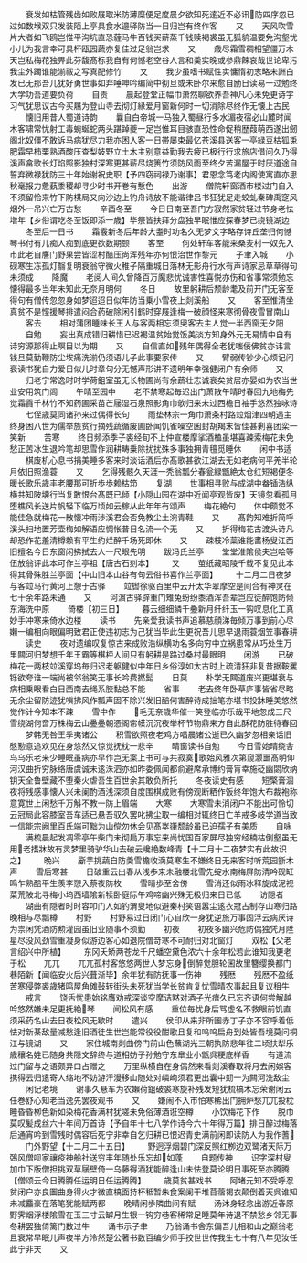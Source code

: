 <!-- { "loadSidebar": true } -->
　　衰发如枯管残齿如败屐取米防薄糜便足度晨夕欲知死逺近不必讯防四序忽已过如数堠双只发装陌上亭具食水邉驿防当一日归岂有终作客
　　又
　　天风吹雪片大者如飞鸥岂惟平沟坑直恐薶马牛百钱买薪蒸千钱赎褐裘虽无狐貈温要免沟壑忧小儿为我言幸可具杯瓯园蔬亦复佳过足翁岂求
　　又
　　歳尽霜雪稠相望僵万木天岂私梅花独畀此芬馥髙标我自有何憾老空谷人言和羮实晚或参鼎餗哀哉世论卑污我尘外躅谁能湔祓之写真配修竹
　　又
　　我少虽嗜书赋性实慵惰初志略未詶白发已无那吾儿犹好勇世事如弃唾呻吟编简中彻旦或未卧尔来愈自励日读易一过勉终大学功吾道要负荷
　　自责
　　晨起登堂正幅巾萧然聊欲养吾神凡心未免更诗字习气犹思议古今买屩为登山寺去彻灯縁爱月窗新何时一切消除尽终作无懐上古民
　　懐旧用昔人蜀道诗韵
　　曩自白帝城一马独入蜀昼行多水湄夜宿必山麓时闻木客啸常忧射工毒蜿蜒蛇两头踸踔夔一足岂惟耳目骇直恐性命促稍歴葭萌西遂出劒阁北奴僵不敢诉马病犹尽力我亦困人客一日帯屡束最忆苍溪县送客一亭緑豆枯狐兎肥霜早柿栗熟酒酸压查梨妓野立土木主别意益勤我去疲已极行行求旅店借问久乃得溪声畣歌长灯焰照影独村深寒更甚薪尽烧箦竹须防风雨至终夕苦漏屋于时厌道途自誓弃微禄犹防三十年始谢祝史职【予四窃祠禄乃谢事】君恩念笃老内阁使寓直亦思秋毫报力惫蓺黍稷却寻少时书开巻有慙色
　　出游
　　僧院轩窗酒市楼过门自入不须留恰来竹下防棋局又向沙边上钓舟诗放不能谐律吕书狂犹足走蛟虬秦碑禹窆风烟外一吊兴亡万古愁
　　辛酉冬至
　　今日日南至吾门方寂然家贫轻过节身老怯増年【乡俗谓吃冬至饭即添一歳】毕祭皆扶拜分盘独早眠惟应探春梦已绕镜湖边
　　冬至后一日书
　　霜霰新冬后年龄大耋时功名久无梦文字略存诗丘垄归何憾琴书付有儿痴人痴到底更欲数期颐
　　客至
　　何处轩车客能来桑麦村一奴先入市此老自譍门野果尝皆涩村醅压尚浑残年亦何恨治世作黎元
　　子聿入城
　　小砚寒生冻孤灯翳复明衰翁守微火稚子隔重城日落林无影舟行水有声诗家忌草草得句未须成
　　降魔
　　老阅人间久曾降百万魔悲忧诚害性喜悦亦伤和省事常须勉忘懐得最多当年未知此无奈月明何
　　冬日
　　故里躬耕后颓龄耄及前开门无客至得句有僧传忽忽身如梦迢迢日似年防当乗小雪夜上剡溪船
　　又
　　客至惟清坐真贫不是悭援琴排遣闷合药破除闲引鹤时穿屐逢梅一破顔怪来寒彻骨夜雪冒南山
　　客去
　　相对蒲团睡味长王人与客两相忘须臾客去主人觉一半西窗无夕阳
　　自勉
　　妄出真成错归耕惜已迟褐温贫始觉饭美淡方知身外元无易情中自有诗穷源那得止瞑目以为期
　　又
　　自信直如残年偶得全老犹嗤佞佛贫亦讳言钱旦莫勤鞭防尘埃痛洗湔仍须语儿子此事要家传
　　又
　　臂弱传钞少心烦记问衰读书犹自力爱日似儿时章句分无憾声形讲不遗明年幸强健闭户有余师
　　又
　　归老宁常逸时时学荷鉏室虽无长物圃尚有余蔬壮志诚衰矣贫居亦晏如为农当世业安用筑门闾
　　午晴至园中
　　老不禁寒起毎迟出门萧散午晴时春回九地梅先觉霜霣千林竹不知药圃采苗芒屦湿石泉照影角巾欹归来未过西檐日袖手悠然独咏诗
　　七侄歳莫同诸孙来过偶得长句
　　雨垫林宗一角巾萧条村路竝烟津四朝遇主终身困八世为儒举族贫行摘残蔬循废圃卧闻饥雀噪空囷封胡羯末皆佳甚剰喜团栾一笑新
　　苦寒
　　终日频添季子裘经旬不上仲宣楼摩挲酒榼虽堪喜疎索梅花未免愁正苦冰生退吟笔却思雪作润耕畴乗除扰扰殊多事独拥青氊觅睡休
　　闲中书适
　　棋废机心息书捐美睡多客来时淡话酒后亦髙歌甚欲江湖去无如老病何平羌半轮月依旧照渔蓑
　　又
　　乞得残骸久天涯一秃翁瓢分春瓮緑甑絶太仓红短褐便冬暖长歌乐歳丰老腰那可折歩歩赖枯笻
　　复湖
　　世事相寻败与成湖中畚锸浩纵横共知陂壊行当复敢恨台髙既已倾【小隠山园在湖中近闻亭观皆废】天镜忽看孤月堕樵风长送片帆轻下临万顷如云稼从此年年有颂声
　　梅花絶句
　　体中颇觉不能佳急就梅花一散懐冲雨渉溪君会否免教尘土涴青鞋
　　又
　　髙韵知难折简呼溪头扫地置芳壶梅如解语应惆怅昔日名流一个无
　　又
　　折得梅花古渡头诗凡却恐作花羞清樽赖有平生约烂醉千场死即休
　　又
　　疎枝冷蘂谁能畵杨叟江西旧擅名今日东窗闲拂拭去人一尺眼先明
　　跋冯氏兰亭
　　堂堂淮隂侯夫岂哙等伍放翁评此本可作兰亭祖【唐古石刻本】
　　又
　　茧纸藏昭陵千载不复见此本得其骨殊胜兰亭面【中山旧本山谷有句云俗书喜作兰亭面】
　　十二月二日夜梦与客竝马行黄河上憩于古驿
　　竝辔徐驱百里中云开太华翠摩空是间合有神灵在七十余年路未通
　　又
　　河濵古驿辟重门雉兔纷纷黍酒浑吾辈岂应徒醉饱防倾东海洗中原
　　倚楼【初三日】
　　暮云细细鳞千疉新月纤纤玉一钩叹息化工真妙手冲寒来倚水边楼
　　读书
　　先亲爱我读书声追慕慈顔涕毎倾万事到前心尽嬾一编相向眼偏明致君正使违初志为己犹当毕此生更祝吾儿思早退雨蓑烟笠事春耕
　　读史
　　夜对遗编叹复惊古来成败浩纵横功名多向穷中立祸患常从巧处生万里闗河归梦想千年王霸等棋枰人间只有躬耕是路过桑村最眼明
　　闲游
　　已破梅花一两枝竝溪穿坞毎归迟老躯健似中年日乡俗淳如太古时上疏清狂非复昔据鞍矍铄欲夸谁一端尚被邻翁笑无事长吟费撚髭
　　日莫
　　朴学无闗道废兴更堪衰与病相乗眼看白日西南去绳系胶黏总不能
　　省事
　　老去终年卧草庐事皆省尽略无余尘留防迹犹嗔拂风作瓢声固不除兴发旧醅何害醉诗成拙笔亦堪书投牀睡美悠然觉作计今知本不疎
　　雪中作
　　毛无奈歳华催一笑登临亦乐哉平地忽成三尺雪绕湖何啻万株梅云山疉疉朝慿阁帘幙沉沉夜举杯节物鼎来方自此酥花防胜待春回
　　梦韩无咎王季夷诸公
　　积雪欲照夜老鸡方唱晨诸公逝已久幽梦忽相亲话旧慇懃意追欢见在身悠然又惊觉抚枕一悲辛
　　晴窗读书自勉
　　今日雪始晴绕舎鸟乌乐老来少睡眠虽病亦早作岂无案上书可与共寂寞歌始风雅次第窥灏噩髙明仰河汉曲折穷脉络唐虞诚未逺洙泗亦如昨委佩闻都俞避席承博约膏肓幸施砭幽閟欣纳钥天全鲁壁藏不堕秦火虐吾生百世余其敢负所托
　　冬夜读史有感
　　短檠膏涸夜将残感事懐人兴未阑酌酒浅深须自度围棋成败有傍观断粞作饭终年饱大布裁袍称意寛世上闲愁千万斛不教一防上眉端
　　大寒
　　大寒雪未消闭户不能出可怜切云冠局此容膝室吾车适已悬吾驭久罢叱拂尘取一编相对辄终日亡羊戒多岐学道当致一信能宗阙里百氏端可黜为山傥勿休会见髙崒嵂颓龄虽已迫孺子有美质
　　自咏
　　满梳晨起发凋零亭午柴门未彻扃万事忘来尚忧国百家屏尽独穷经楠枯倒壑虽无用老搘牀故有灵梦里骑驴华山去破云巉絶数峰青【十二月十二夜梦实有此故识之】
　　晚兴
　　斸芋挑蔬自防羮雪檐收滴莫寒生不嫌终日无来客时听荒园斵木声
　　雪后寒甚
　　日破重云出春从浅歩来未融楼北雪先绽水南梅屏防清吟砚缸鸣乍熟醅平生羡李愬入蔡夜防枚
　　雪晴歩至舍傍
　　雪消还似雨冰释旋成泥视菜荒陂北寻梅小坞西墙隂新犊卧庭际午鸡啼幽兴殊无极归来日已低
　　访隠者
　　湖曲有隠者时时容叩门人如钓渭叟地似避秦村笑语嚣尘逺衣冠古制存山寒归路晚相与尽瓢樽
　　村野
　　村野易过日闭门心自欣一身犹逆旅万事固浮云病厌诗为祟闲凭酒防勲灌园虽旧业随事不须勤
　　初夜
　　初夜多幽兴危防偶独凭月陞星尽没风劲雪重凝身似游边客心如退院僧竒寒不可耐归对北窗灯
　　双松【父老言绍兴中所植】
　　东冈夭矫两苍龙千尺蟠空黛色浓六十余年松若此谁知我更老于松
　　兀兀
　　兀兀孤村客悠悠两世人梦忘身倒醉觉胆轮囷故里簪缨换都门巷陌新【闻临安火后兴葺渐毕】余年犹有防抚事一伤神
　　残厯
　　残厯不盈纸苦寒侵弊裘歳猪鸣屋角傩鼔转街头未死犹当学长贫肯复忧雪晴农事起且复议租牛
　　戒言
　　饶舌忧患始铭膺劝戒深谈空摩诘黙对酒子光瘖久已忘齐语何尝解越吟悠然嫌未足更抚絶琴
　　闻松风有感
　　重位毎忧身后骂虚名不救眼前饥直须采药名山去日夜松风无歇时
　　遣兴
　　侯印从来非所圗赤丁子亦不容呼着低怯对新棊敌量减愁逢旧酒徒生世岂能常役役酣歌且复和呜呜扁舟到处皆吾境莫问桐江与镜湖
　　又
　　家住城南剡曲傍门前山色蘸湖光三朝执防悲年往二顷扶犁乐歳穰名姓已随身共隠文辞终与道相妨子孙勉守东臯业小甑呉粳底样香
　　有道流过门留与之语颇异口占赠之
　　万里纵横自在身偶然来看剡溪春取将月去闲娯客携得云归逺寄人缩地不妨游汗漫移山随处对嶙峋须君更出囊中劎一为闗河洗敌尘
　　闲记老境
　　谢事久悬车为农嬾荷鉏破裘寒旋补残发短犹梳槁木忘荣谢闲云任巻舒心知老当逸先罢夜观书
　　又
　　嫌闹不入市怕寒稀出门拥炉愁兀兀投枕睡昏昏栁色新如染梅花香满村犹嗟未免俗薄酒诳空樽
　　小饮梅花下作
　　脱巾莫叹髪成丝六十年间万首诗【予自年十七八学作诗今六十年得万篇】排日醉过梅落后通宵吟到雪残时偶容后死宁非幸自乞归耕已恨迟青史满前闲即读防人为我作蓍
　　门外野望【十二月二十五日】
　　野迥浮烟碧门深反照红栁边双鹭渚天际万鵶风僧呗家禳疫神船社送穷丰年随处乐忘却如蓬
　　自题传神
　　识字深村叟加巾下版僧担挑双草屦壁倚一乌藤得酒犹能醉逢山未怯登莫论明日事死至亦腾腾【僧颂云今日腾腾任运明日任运腾腾】
　　歳莫贫甚戏书
　　阿堵元知不受呼忍贫闭户亦良圗曲身得火才微直槁面持杯秪暂朱食案阑干堆苜蓿褐衣颠倒着天呉谁知未减麤豪在落笔犹能赋两都
　　晚晴闲歩隣曲间有赋
　　汤沐身轻念出游近春原野霁烟浮楼隂雪在玉三寸云罅月生银一钩穷巷客稀常足睡莫年诗退不禁愁乡邻无事冬耕罢独倚篱门数过牛
　　诵书示子聿
　　乃翁诵书舎东偏吾儿相和山之巅翁老且衰常早眠儿声夜半方泠然楚公著书数百编少师手挍世世传我生七十有八年见汝任此宁非天
　　又
